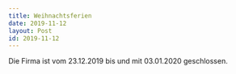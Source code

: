 ```yaml
---
title: Weihnachtsferien
date: 2019-11-12
layout: Post
id: 2019-11-12
---
```

Die Firma ist vom 23.12.2019 bis und mit 03.01.2020 geschlossen.